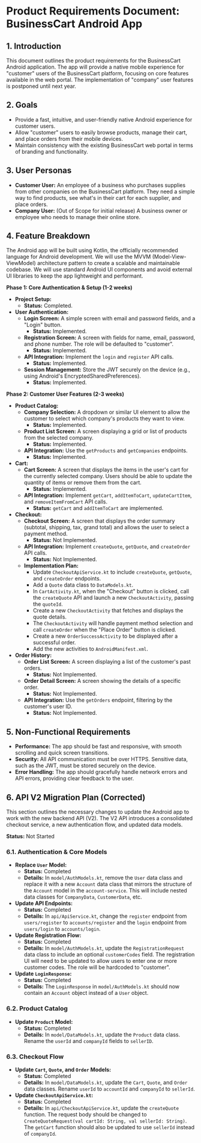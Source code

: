 # Product Requirements Document: BusinessCart Android App

## 1. Introduction

This document outlines the product requirements for the BusinessCart Android application. The app will provide a native mobile experience for "customer" users of the BusinessCart platform, focusing on core features available in the web portal. The implementation of "company" user features is postponed until next year.

## 2. Goals

*   Provide a fast, intuitive, and user-friendly native Android experience for customer users.
*   Allow "customer" users to easily browse products, manage their cart, and place orders from their mobile devices.
*   Maintain consistency with the existing BusinessCart web portal in terms of branding and functionality.

## 3. User Personas

*   **Customer User:** An employee of a business who purchases supplies from other companies on the BusinessCart platform. They need a simple way to find products, see what's in their cart for each supplier, and place orders.
*   **Company User:** (Out of Scope for initial release) A business owner or employee who needs to manage their online store.

## 4. Feature Breakdown

The Android app will be built using Kotlin, the officially recommended language for Android development. We will use the MVVM (Model-View-ViewModel) architecture pattern to create a scalable and maintainable codebase. We will use standard Android UI components and avoid external UI libraries to keep the app lightweight and performant.

**Phase 1: Core Authentication & Setup (1-2 weeks)**

*   **Project Setup:**
    *   **Status:** Completed.
*   **User Authentication:**
    *   **Login Screen:** A simple screen with email and password fields, and a "Login" button.
        *   **Status:** Implemented.
    *   **Registration Screen:** A screen with fields for name, email, password, and phone number. The role will be defaulted to "customer".
        *   **Status:** Implemented.
    *   **API Integration:** Implement the `login` and `register` API calls.
        *   **Status:** Implemented.
    *   **Session Management:** Store the JWT securely on the device (e.g., using Android's EncryptedSharedPreferences).
        *   **Status:** Implemented.

**Phase 2: Customer User Features (2-3 weeks)**

*   **Product Catalog:**
    *   **Company Selection:** A dropdown or similar UI element to allow the customer to select which company's products they want to view.
        *   **Status:** Implemented.
    *   **Product List Screen:** A screen displaying a grid or list of products from the selected company.
        *   **Status:** Implemented.
    *   **API Integration:** Use the `getProducts` and `getCompanies` endpoints.
        *   **Status:** Implemented.
*   **Cart:**
    *   **Cart Screen:** A screen that displays the items in the user's cart for the currently selected company. Users should be able to update the quantity of items or remove them from the cart.
        *   **Status:** Implemented.
    *   **API Integration:** Implement `getCart`, `addItemToCart`, `updateCartItem`, and `removeItemFromCart` API calls.
        *   **Status:** `getCart` and `addItemToCart` are implemented.
*   **Checkout:**
    *   **Checkout Screen:** A screen that displays the order summary (subtotal, shipping, tax, grand total) and allows the user to select a payment method.
        *   **Status:** Not Implemented.
    *   **API Integration:** Implement `createQuote`, `getQuote`, and `createOrder` API calls.
        *   **Status:** Not Implemented.
    *   **Implementation Plan:**
        *   Update `CheckoutApiService.kt` to include `createQuote`, `getQuote`, and `createOrder` endpoints.
        *   Add a `Quote` data class to `DataModels.kt`.
        *   In `CartActivity.kt`, when the "Checkout" button is clicked, call the `createQuote` API and launch a new `CheckoutActivity`, passing the `quoteId`.
        *   Create a new `CheckoutActivity` that fetches and displays the quote details.
        *   The `CheckoutActivity` will handle payment method selection and call `createOrder` when the "Place Order" button is clicked.
        *   Create a new `OrderSuccessActivity` to be displayed after a successful order.
        *   Add the new activities to `AndroidManifest.xml`.
*   **Order History:**
    *   **Order List Screen:** A screen displaying a list of the customer's past orders.
        *   **Status:** Not Implemented.
    *   **Order Detail Screen:** A screen showing the details of a specific order.
        *   **Status:** Not Implemented.
    *   **API Integration:** Use the `getOrders` endpoint, filtering by the customer's user ID.
        *   **Status:** Not Implemented.

## 5. Non-Functional Requirements

*   **Performance:** The app should be fast and responsive, with smooth scrolling and quick screen transitions.
*   **Security:** All API communication must be over HTTPS. Sensitive data, such as the JWT, must be stored securely on the device.
*   **Error Handling:** The app should gracefully handle network errors and API errors, providing clear feedback to the user.

## 6. API V2 Migration Plan (Corrected)

This section outlines the necessary changes to update the Android app to work with the new backend API (V2). The V2 API introduces a consolidated checkout service, a new authentication flow, and updated data models.

**Status:** Not Started

### 6.1. Authentication & Core Models

*   **Replace `User` Model:**
    *   **Status:** Completed
    *   **Details:** In `model/AuthModels.kt`, remove the `User` data class and replace it with a new `Account` data class that mirrors the structure of the `Account` model in the `account-service`. This will include nested data classes for `CompanyData`, `CustomerData`, etc.
*   **Update API Endpoints:**
    *   **Status:** Completed
    *   **Details:** In `api/ApiService.kt`, change the `register` endpoint from `users/register` to `accounts/register` and the `login` endpoint from `users/login` to `accounts/login`.
*   **Update Registration Flow:**
    *   **Status:** Completed
    *   **Details:** In `model/AuthModels.kt`, update the `RegistrationRequest` data class to include an optional `customerCodes` field. The registration UI will need to be updated to allow users to enter one or more customer codes. The role will be hardcoded to "customer".
*   **Update `LoginResponse`:**
    *   **Status:** Completed
    *   **Details:** The `LoginResponse` in `model/AuthModels.kt` should now contain an `Account` object instead of a `User` object.

### 6.2. Product Catalog

*   **Update `Product` Model:**
    *   **Status:** Completed
    *   **Details:** In `model/DataModels.kt`, update the `Product` data class. Rename the `userId` and `companyId` fields to `sellerID`.

### 6.3. Checkout Flow

*   **Update `Cart`, `Quote`, and `Order` Models:**
    *   **Status:** Completed
    *   **Details:** In `model/DataModels.kt`, update the `Cart`, `Quote`, and `Order` data classes. Rename `userId` to `accountId` and `companyId` to `sellerId`.
*   **Update `CheckoutApiService.kt`:**
    *   **Status:** Completed
    *   **Details:** In `api/CheckoutApiService.kt`, update the `createQuote` function. The request body should be changed to `CreateQuoteRequest(val cartId: String, val sellerId: String)`. The `getCart` function should also be updated to use `sellerId` instead of `companyId`.

